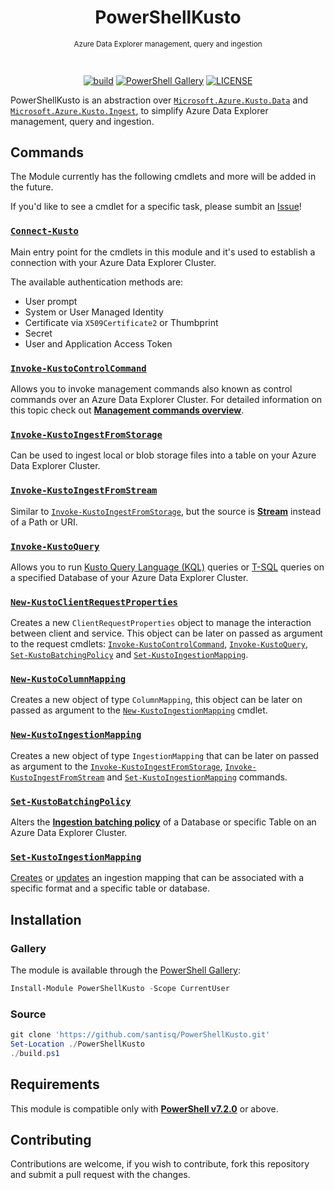 <h1 align="center">PowerShellKusto</h1>

<div align="center">
<sub>

Azure Data Explorer management, query and ingestion

</sub>
<br/>

[![build][build_badge]][build_ref]
[![PowerShell Gallery][gallery_badge]][gallery_ref]
[![LICENSE][license_badge]][license_ref]

</div>

PowerShellKusto is an abstraction over [`Microsoft.Azure.Kusto.Data`][kustodata] and [`Microsoft.Azure.Kusto.Ingest`][kustoingest], to simplify Azure Data Explorer management, query and ingestion.

## Commands

The Module currently has the following cmdlets and more will be added in the future.

If you'd like to see a cmdlet for a specific task, please sumbit an [Issue][newissue]!

### [`Connect-Kusto`](./docs/en-US/Connect-Kusto.md)

Main entry point for the cmdlets in this module and it's used to establish a connection with your Azure Data Explorer Cluster.

The available authentication methods are:

- User prompt
- System or User Managed Identity
- Certificate via `X509Certificate2` or Thumbprint
- Secret
- User and Application Access Token

### [`Invoke-KustoControlCommand`](./docs/en-US/Invoke-KustoControlCommand.md)

Allows you to invoke management commands also known as control commands over an Azure Data Explorer Cluster. For detailed information on this topic check out [__Management commands overview__](https://learn.microsoft.com/en-us/kusto/management/?view=microsoft-fabric).

### [`Invoke-KustoIngestFromStorage`](./docs/en-US/Invoke-KustoIngestFromStorage.md)

Can be used to ingest local or blob storage files into a table on your Azure Data Explorer Cluster.

### [`Invoke-KustoIngestFromStream`](./docs/en-US/Invoke-KustoIngestFromStream.md)

Similar to [`Invoke-KustoIngestFromStorage`](./docs/en-US/Invoke-KustoIngestFromStorage.md), but the source is
[__Stream__](https://learn.microsoft.com/en-us/dotnet/api/system.io.stream) instead of a Path or URI.

### [`Invoke-KustoQuery`](./docs/en-US/Invoke-KustoQuery.md)

Allows you to run
[Kusto Query Language (KQL)](https://learn.microsoft.com/en-us/kusto/query/?view=microsoft-fabric) queries or
[T-SQL](https://learn.microsoft.com/en-us/kusto/query/t-sql?view=microsoft-fabric) queries on a
specified Database of your Azure Data Explorer Cluster.

### [`New-KustoClientRequestProperties`](./docs/en-US/New-KustoClientRequestProperties.md)

Creates a new `ClientRequestProperties` object
to manage the interaction between client and service. This object can be later on passed as argument to the request cmdlets: [`Invoke-KustoControlCommand`](./docs/en-US/Invoke-KustoControlCommand.md), [`Invoke-KustoQuery`](./docs/en-US/Invoke-KustoQuery.md),
[`Set-KustoBatchingPolicy`](./docs/en-US/Set-KustoBatchingPolicy.md) and [`Set-KustoIngestionMapping`](./docs/en-US/Set-KustoIngestionMapping.md).

### [`New-KustoColumnMapping`](./docs/en-US/New-KustoColumnMapping.md)

Creates a new object of type `ColumnMapping`, this object can be later on passed as argument to the [`New-KustoIngestionMapping`](./docs/en-US/New-KustoIngestionMapping.md) cmdlet.

### [`New-KustoIngestionMapping`](./docs/en-US/New-KustoIngestionMapping.md)

Creates a new object of type `IngestionMapping` that can be later on passed as argument to the [`Invoke-KustoIngestFromStorage`](./docs/en-US/Invoke-KustoIngestFromStorage.md), [`Invoke-KustoIngestFromStream`](./docs/en-US/Invoke-KustoIngestFromStream.md) and [`Set-KustoIngestionMapping`](./docs/en-US/Set-KustoIngestionMapping.md) commands.

### [`Set-KustoBatchingPolicy`](./docs/en-US/Set-KustoBatchingPolicy.md)

Alters the [__Ingestion batching policy__](https://learn.microsoft.com/en-us/kusto/management/batching-policy?view=microsoft-fabric) of a Database or specific Table on an Azure Data Explorer Cluster.

### [`Set-KustoIngestionMapping`](./docs/en-US/Set-KustoIngestionMapping.md)

[Creates](https://learn.microsoft.com/en-us/kusto/management/create-ingestion-mapping-command?view=microsoft-fabric) or [updates](https://learn.microsoft.com/en-us/kusto/management/create-or-alter-ingestion-mapping-command?view=microsoft-fabric) an ingestion mapping that can be associated with a specific format and a specific table or database.

## Installation

### Gallery

The module is available through the [PowerShell Gallery][gallery_ref]:

```powershell
Install-Module PowerShellKusto -Scope CurrentUser
```

### Source

```powershell
git clone 'https://github.com/santisq/PowerShellKusto.git'
Set-Location ./PowerShellKusto
./build.ps1
```

## Requirements

This module is compatible only with [__PowerShell v7.2.0__][psgithub] or above.

## Contributing

Contributions are welcome, if you wish to contribute, fork this repository and submit a pull request with the changes.

[build_badge]: https://github.com/santisq/PowerShellKusto/actions/workflows/ci.yml/badge.svg
[build_ref]: https://github.com/santisq/PowerShellKusto/actions/workflows/ci.yml
[gallery_badge]: https://img.shields.io/powershellgallery/dt/PowerShellKusto?color=%23008FC7
[gallery_ref]: https://www.powershellgallery.com/packages/PowerShellKusto
[license_badge]: https://img.shields.io/github/license/santisq/PowerShellKusto
[license_ref]: https://github.com/santisq/PowerShellKusto/blob/main/LICENSE
[psgithub]: https://github.com/PowerShell/PowerShell
[kustodata]: https://www.nuget.org/packages/Microsoft.Azure.Kusto.Data/
[kustoingest]: https://www.nuget.org/packages/Microsoft.Azure.Kusto.Ingest/
[newissue]: https://github.com/santisq/PowerShellKusto/issues/new/choose
